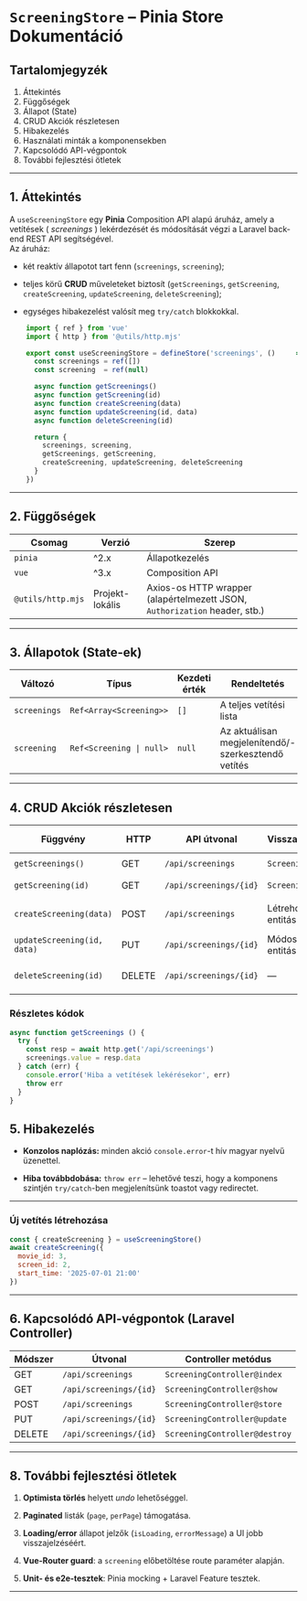 # `ScreeningStore` – Pinia Store Dokumentáció

## Tartalomjegyzék
1. Áttekintés  
2. Függőségek  
3. Állapot (State)  
4. CRUD Akciók részletesen  
5. Hibakezelés  
6. Használati minták a komponensekben  
7. Kapcsolódó API-végpontok  
8. További fejlesztési ötletek  

---

## 1. Áttekintés
A `useScreeningStore` egy **Pinia** Composition API alapú áruház, amely a vetítések ( *screenings* ) lekérdezését és módosítását végzi a Laravel back-end REST API segítségével.  
Az áruház:

- két reaktív állapotot tart fenn (`screenings`, `screening`);

- teljes körű **CRUD** műveleteket biztosít (`getScreenings`, `getScreening`, `createScreening`, `updateScreening`, `deleteScreening`);

- egységes hibakezelést valósít meg `try/catch` blokkokkal.

```mjs
    import { ref } from 'vue'
    import { http } from '@utils/http.mjs'

    export const useScreeningStore = defineStore('screenings', ()     => {
      const screenings = ref([])
      const screening  = ref(null)

      async function getScreenings()
      async function getScreening(id)
      async function createScreening(data)
      async function updateScreening(id, data)
      async function deleteScreening(id)

      return {
        screenings, screening,
        getScreenings, getScreening,
        createScreening, updateScreening, deleteScreening
      }
    })
```

---

## 2. Függőségek
| Csomag | Verzió | Szerep |
|--------|--------|--------|
| `pinia` | ^2.x | Állapotkezelés |
| `vue`   | ^3.x | Composition API |
| `@utils/http.mjs` | Projekt-lokális | Axios-os HTTP wrapper (alapértelmezett JSON, `Authorization` header, stb.) |

---

## 3. Állapotok (State-ek)
| Változó | Típus | Kezdeti érték | Rendeltetés |
|---------|-------|--------------|-------------|
| `screenings` | `Ref<Array<Screening>>` | `[]` | A teljes vetítési lista |
| `screening`  | `Ref<Screening \| null>` | `null` | Az aktuálisan megjelenítendő/-szerkesztendő vetítés |

---

## 4. CRUD Akciók részletesen

| Függvény | HTTP | API útvonal | Visszatérés | Oldali állapot frissítés |
|----------|------|-------------|-------------|--------------------------|
| `getScreenings()` | GET | `/api/screenings` | `Screening[]` | `screenings = resp.data` |
| `getScreening(id)` | GET | `/api/screenings/{id}` | `Screening` | `screening = resp.data.data` |
| `createScreening(data)` | POST | `/api/screenings` | Létrehozott entitás | Push a `screenings` tömbbe |
| `updateScreening(id, data)` | PUT | `/api/screenings/{id}` | Módosított entitás | Újrabetölti a teljes listát |
| `deleteScreening(id)` | DELETE | `/api/screenings/{id}` | — | Szűrés a `screenings` tömbből |

### Részletes kódok

```mjs
async function getScreenings () {
  try {
    const resp = await http.get('/api/screenings')
    screenings.value = resp.data
  } catch (err) {
    console.error('Hiba a vetítések lekérésekor', err)
    throw err
  }
}
```

## 5. Hibakezelés
- **Konzolos naplózás:** minden akció `console.error`-t hív magyar nyelvű üzenettel.

- **Hiba továbbdobása:** `throw err` – lehetővé teszi, hogy a komponens szintjén `try/catch`-ben megjelenítsünk toastot vagy redirectet.

---

### Új vetítés létrehozása

```mjs
const { createScreening } = useScreeningStore()
await createScreening({
  movie_id: 3,
  screen_id: 2,
  start_time: '2025-07-01 21:00'
})
```

---

## 6. Kapcsolódó API-végpontok (Laravel Controller)

| Módszer | Útvonal | Controller metódus |
|---------|---------|--------------------|
| GET    | `/api/screenings`          | `ScreeningController@index` |
| GET    | `/api/screenings/{id}`     | `ScreeningController@show` |
| POST   | `/api/screenings`          | `ScreeningController@store` |
| PUT    | `/api/screenings/{id}`     | `ScreeningController@update` |
| DELETE | `/api/screenings/{id}`     | `ScreeningController@destroy` |

---

## 8. További fejlesztési ötletek

1. **Optimista törlés** helyett *undo* lehetőséggel.  

2. **Paginated** listák (`page`, `perPage`) támogatása.  

3. **Loading/error** állapot jelzők (`isLoading`, `errorMessage`) a UI jobb visszajelzéséért.  

4. **Vue-Router guard**: a `screening` előbetöltése route paraméter alapján.  

5. **Unit- és e2e-tesztek**: Pinia mocking + Laravel Feature tesztek.

---